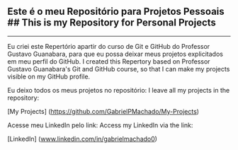 ## Este é o meu Repositório para Projetos Pessoais ## This is my Repository for Personal Projects
---
 
Eu criei este Repertório apartir do curso de Git e GitHub do Professor Gustavo Guanabara, para que eu possa deixar meus projetos explicitados em meu perfil do GitHub.
I created this Repertory based on Professor Gustavo Guanabara's Git and GitHub course, so that I can make my projects visible on my GitHub profile.

Eu deixo todos os meus projetos no repositório:
I leave all my projects in the repository:

[My Projects] (https://github.com/GabrielPMachado/My-Projects)

Acesse meu LinkedIn pelo link:
Access my LinkedIn via the link:

[LinkedIn] (www.linkedin.com/in/gabrielmachado0)